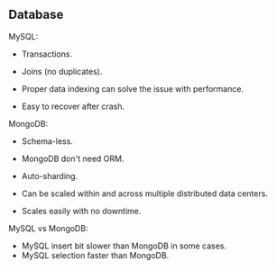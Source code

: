 Database
-

MySQL:

* Transactions.
* Joins (no duplicates).
* Proper data indexing can solve the issue with performance.

* Easy to recover after crash.

MongoDB:

* Schema-less.
* MongoDB don't need ORM.

* Auto-sharding.
* Can be scaled within and across multiple distributed data centers.
* Scales easily with no downtime.

MySQL vs MongoDB:

* MySQL insert bit slower than MongoDB in some cases.
* MySQL selection faster than MongoDB.
